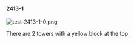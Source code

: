 #### 2413-1
![test-2413-1-0.png](https://github.com/lil-lab/nlvr/raw/master/nlvr/test/images/3/test-2413-1-0.png "test-2413-1-0.png")

There are 2 towers with a yellow block at the top